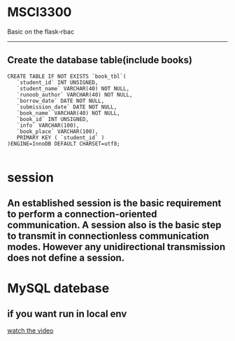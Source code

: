 # MSCI3300
Basic on the flask-rbac

---

Create the database table(include books)
---
```
CREATE TABLE IF NOT EXISTS `book_tbl`(
   `student_id` INT UNSIGNED,
   `student_name` VARCHAR(40) NOT NULL,
   `runoob_author` VARCHAR(40) NOT NULL,
   `borrow_date` DATE NOT NULL,
   `submission_date` DATE NOT NULL,
   `book_name` VARCHAR(40) NOT NULL,
   `book_id` INT UNSIGNED,
   `info` VARCHAR(100),
   `book_place` VARCHAR(100),
   PRIMARY KEY ( `student_id` )
)ENGINE=InnoDB DEFAULT CHARSET=utf8;


```


# session 
## An established session is the basic requirement to perform a connection-oriented communication. A session also is the basic step to transmit in connectionless communication modes. However any unidirectional transmission does not define a session.

# MySQL datebase

## if you want run in local env

[watch the video](https://www.youtube.com/watch?v=DPBspKl2epk&list=PLdS4Kd4flpQxY-xE-wAcwkZ6KFQ0WgC3O&index=5&t=837s)


